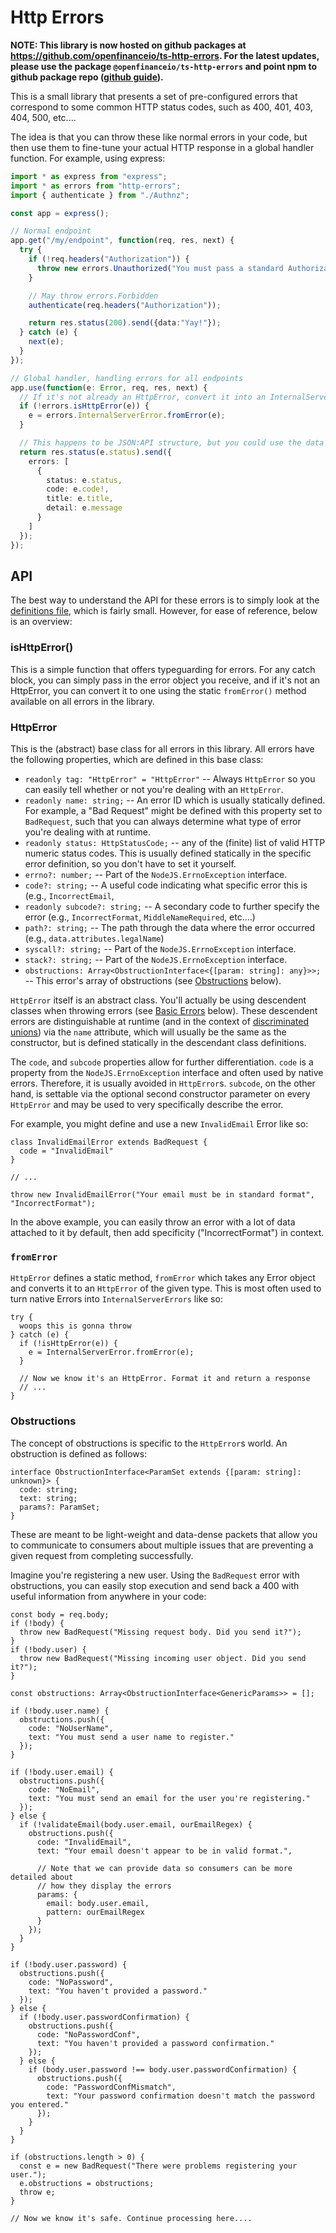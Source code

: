 Http Errors
==========================================================================

**NOTE: This library is now hosted on github packages at https://github.com/openfinanceio/ts-http-errors. For the latest updates, please use the package `@openfinanceio/ts-http-errors` and point npm to github package repo ([github guide](https://help.github.com/en/packages/using-github-packages-with-your-projects-ecosystem/configuring-npm-for-use-with-github-packages)).**

This is a small library that presents a set of pre-configured errors that correspond to some common HTTP status codes, such as 400, 401, 403, 404, 500, etc....

The idea is that you can throw these like normal errors in your code, but then use them to fine-tune your actual HTTP response in a global handler function. For example, using express:

```ts
import * as express from "express";
import * as errors from "http-errors";
import { authenticate } from "./Authnz";

const app = express();

// Normal endpoint
app.get("/my/endpoint", function(req, res, next) {
  try {
    if (!req.headers("Authorization")) {
      throw new errors.Unauthorized("You must pass a standard Authorization header to use this endpoint", "MissingAuthHeader");
    }

    // May throw errors.Forbidden
    authenticate(req.headers("Authorization"));

    return res.status(200).send({data:"Yay!"});
  } catch (e) {
    next(e);
  }
});

// Global handler, handling errors for all endpoints
app.use(function(e: Error, req, res, next) {
  // If it's not already an HttpError, convert it into an InternalServerError (500)
  if (!errors.isHttpError(e)) {
    e = errors.InternalServerError.fromError(e);
  }

  // This happens to be JSON:API structure, but you could use the data however you'd like
  return res.status(e.status).send({
    errors: [
      {
        status: e.status,
        code: e.code!,
        title: e.title,
        detail: e.message
      }
    ]
  });
});
```

## API

The best way to understand the API for these errors is to simply look at the
[definitions file](https://github.com/OpenFinanceIO/ts-http-errors/blob/master/src/index.ts),
which is fairly small. However, for ease of reference, below is an overview:


### isHttpError()

This is a simple function that offers typeguarding for errors. For any catch block, you
can simply pass in the error object you receive, and if it's not an HttpError, you can
convert it to one using the static `fromError()` method available on all errors in the library.


### HttpError

This is the (abstract) base class for all errors in this library. All errors have the following
properties, which are defined in this base class:

* `readonly tag: "HttpError" = "HttpError"` -- Always `HttpError` so you can easily tell whether
  or not you're dealing with an `HttpError`.
* `readonly name: string;` -- An error ID which is usually statically defined. For example,
  a "Bad Request" might be defined with this property set to `BadRequest`, such that you can
  always determine what type of error you're dealing with at runtime.
* `readonly status: HttpStatusCode;` -- any of the (finite) list of valid HTTP numeric status
  codes. This is usually defined statically in the specific error definition, so you don't have
  to set it yourself.
* `errno?: number;` -- Part of the `NodeJS.ErrnoException` interface.
* `code?: string;` -- A useful code indicating what specific error this is (e.g., `IncorrectEmail`,
* `readonly subcode?: string;` -- A secondary code to further specify the error (e.g., `IncorrectFormat`,
  `MiddleNameRequired`, etc....)
* `path?: string;` -- The path through the data where the error occurred (e.g.,
  `data.attributes.legalName`)
* `syscall?: string;` -- Part of the `NodeJS.ErrnoException` interface.
* `stack?: string;` -- Part of the `NodeJS.ErrnoException` interface.
* `obstructions: Array<ObstructionInterface<{[param: string]: any}>>;` -- This error's
  array of obstructions (see [Obstructions](#obstructions) below).

`HttpError` itself is an abstract class. You'll actually be using descendent classes when
throwing errors (see [Basic Errors](#basic-errors) below). These descendent errors are
distinguishable at runtime (and in the context of
[discriminated unions](https://www.typescriptlang.org/docs/handbook/advanced-types.html#discriminated-unions))
via the `name` attribute, which will usually be the same as the constructor, but is defined
statically in the descendant class definitions.

The `code`, and `subcode` properties allow for further differentiation. `code` is a property
from the `NodeJS.ErrnoException` interface and often used by native errors. Therefore, it is
usually avoided in `HttpError`s. `subcode`, on the other hand, is settable via the optional
second constructor parameter on every `HttpError` and may be used to very specifically
describe the error.

For example, you might define and use a new `InvalidEmail` Error like so:

```
class InvalidEmailError extends BadRequest {
  code = "InvalidEmail"
}

// ...

throw new InvalidEmailError("Your email must be in standard format", "IncorrectFormat");
```

In the above example, you can easily throw an error with a lot of data attached to it
by default, then add specificity ("IncorrectFormat") in context.


### `fromError`

`HttpError` defines a static method, `fromError` which takes any Error object and converts
it to an `HttpError` of the given type. This is most often used to turn native Errors into
`InternalServerErrors` like so:

```
try {
  woops this is gonna throw
} catch (e) {
  if (!isHttpError(e)) {
    e = InternalServerError.fromError(e);
  }

  // Now we know it's an HttpError. Format it and return a response
  // ...
}
```


### Obstructions

The concept of obstructions is specific to the `HttpError`s world. An obstruction is defined
as follows:

```
interface ObstructionInterface<ParamSet extends {[param: string]: unknown}> {
  code: string;
  text: string;
  params?: ParamSet;
}
```

These are meant to be light-weight and data-dense packets that allow you to communicate to
consumers about multiple issues that are preventing a given request from completing
successfully.

Imagine you're registering a new user. Using the `BadRequest` error with obstructions, you
can easily stop execution and send back a 400 with useful information from anywhere in your
code:

```
const body = req.body;
if (!body) {
  throw new BadRequest("Missing request body. Did you send it?");
}
if (!body.user) {
  throw new BadRequest("Missing incoming user object. Did you send it?");
}

const obstructions: Array<ObstructionInterface<GenericParams>> = [];

if (!body.user.name) {
  obstructions.push({
    code: "NoUserName",
    text: "You must send a user name to register."
  });
}

if (!body.user.email) {
  obstructions.push({
    code: "NoEmail",
    text: "You must send an email for the user you're registering."
  });
} else {
  if (!validateEmail(body.user.email, ourEmailRegex) {
    obstructions.push({
      code: "InvalidEmail",
      text: "Your email doesn't appear to be in valid format.",

      // Note that we can provide data so consumers can be more detailed about
      // how they display the errors
      params: {
        email: body.user.email,
        pattern: ourEmailRegex
      }
    });
  }
}

if (!body.user.password) {
  obstructions.push({
    code: "NoPassword",
    text: "You haven't provided a password."
  });
} else {
  if (!body.user.passwordConfirmation) {
    obstructions.push({
      code: "NoPasswordConf",
      text: "You haven't provided a password confirmation."
    });
  } else {
    if (body.user.password !== body.user.passwordConfirmation) {
      obstructions.push({
        code: "PasswordConfMismatch",
        text: "Your password confirmation doesn't match the password you entered."
      });
    }
  }
}

if (obstructions.length > 0) {
  const e = new BadRequest("There were problems registering your user.");
  e.obstructions = obstructions;
  throw e;
}

// Now we know it's safe. Continue processing here....

```
